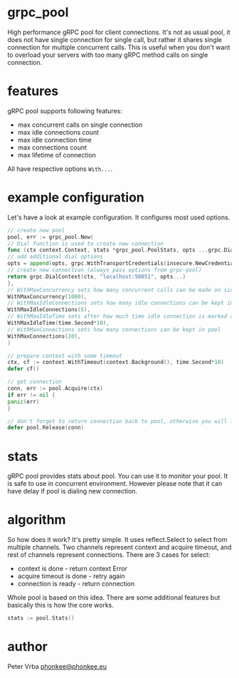 # grpc_pool

High performance gRPC pool for client connections. It's not as usual pool, it does not have single connection for single
call,
but rather it shares single connection for multiple concurrent calls. This is useful when you don't want to overload
your servers with too many gRPC method calls on single connection.

# features

gRPC pool supports following features:

* max concurrent calls on single connection
* max idle connections count
* max idle connection time
* max connections count
* max lifetime of connection

All have respective options `With...`.

# example configuration

Let's have a look at example configuration. It configures most used options.

```go
// create new pool
pool, err := grpc_pool.New(
// Dial function is used to create new connection
func (ctx context.Context, stats *grpc_pool.PoolStats, opts ...grpc.DialOption) (*grpc.ClientConn, error) {
// add additional dial options
opts = append(opts, grpc.WithTransportCredentials(insecure.NewCredentials()))
// create new connection (always pass options from grpc-pool)
return grpc.DialContext(ctx, "localhost:50051", opts...) 
},
// WithMaxConcurrency sets how many concurrent calls can be made on single connection 
WithMaxConcurrency(1000),
// WithMaxIdleConnections sets how many idle connections can be kept in pool
WithMaxIdleConnections(5),
// WithMaxIdleTime sets after how much time idle connection is marked as idle
WithMaxIdleTime(time.Second*10),
// WithMaxConnections sets how many connections can be kept in pool
WithMaxConnections(20),
)

// prepare context with some timeout
ctx, cf := context.WithTimeout(context.Background(), time.Second*10)
defer cf()

// get connection
conn, err := pool.Acquire(ctx)
if err != nil {
panic(err)
}

// don't forget to return connection back to pool, otherwise you will leak connections, and pool will be confused.
defer pool.Release(conn)
```

# stats

gRPC pool provides stats about pool. You can use it to monitor your pool. It is safe to use in concurrent environment.
However please note that it can have delay if pool is dialing new connection.

# algorithm

So how does it work? It's pretty simple. It uses reflect.Select to select from multiple channels.
Two channels represent context and acquire timeout, and rest of channels represent connections.
There are 3 cases for select:

* context is done - return context Error
* acquire timeout is done - retry again
* connection is ready - return connection

Whole pool is based on this idea. There are some additional features but basically this is how the core works.

```go
stats := pool.Stats()
````

# author

Peter Vrba <phonkee@phonkee.eu>